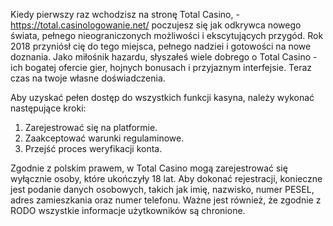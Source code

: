 Kiedy pierwszy raz wchodzisz na stronę Total Casino, -   https://total.casinologowanie.net/ poczujesz się jak odkrywca nowego świata, pełnego nieograniczonych możliwości i ekscytujących przygód. Rok 2018 przyniósł cię do tego miejsca, pełnego nadziei i gotowości na nowe doznania. Jako miłośnik hazardu, słyszałeś wiele dobrego o Total Casino - ich bogatej ofercie gier, hojnych bonusach i przyjaznym interfejsie. Teraz czas na twoje własne doświadczenia.

Aby uzyskać pełen dostęp do wszystkich funkcji kasyna, należy wykonać następujące kroki:

1. Zarejestrować się na platformie.
2. Zaakceptować warunki regulaminowe.
3. Przejść proces weryfikacji konta.

Zgodnie z polskim prawem, w Total Casino mogą zarejestrować się wyłącznie osoby, które ukończyły 18 lat. Aby dokonać rejestracji, konieczne jest podanie danych osobowych, takich jak imię, nazwisko, numer PESEL, adres zamieszkania oraz numer telefonu. Ważne jest również, że zgodnie z RODO wszystkie informacje użytkowników są chronione.
